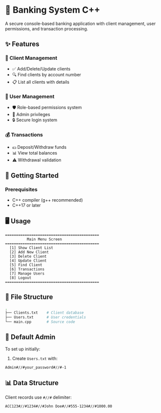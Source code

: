 
# 🏦 Banking System  C++



A secure console-based banking application with client management, user permissions, and transaction processing.

## ✨ Features

### 👥 Client Management
- ✅ Add/Delete/Update clients
- 🔍 Find clients by account number
- 📋 List all clients with details

### 👤 User Management
- 🛡️ Role-based permissions system
- 👑 Admin privileges
- 🔒 Secure login system

### 💰 Transactions
- 💵 Deposit/Withdraw funds
- 📊 View total balances
- ⚠️ Withdrawal validation

## 🚀 Getting Started

### Prerequisites
- C++ compiler (g++ recommended)
- C++17 or later


## 🖥️ Usage

```text
===========================================
          Main Menu Screen
===========================================
  [1] Show Client List
  [2] Add New Client
  [3] Delete Client
  [4] Update Client
  [5] Find Client
  [6] Transactions
  [7] Manage Users
  [8] Logout
===========================================
```

## 📂 File Structure
```bash
.
├── Clients.txt    # Client database
├── Users.txt      # User credentials
└── main.cpp       # Source code
```

## 🔐 Default Admin
To set up initially:
1. Create `Users.txt` with:
```text
Admin#//#your_password#//#-1
```

## 📊 Data Structure
Client records use `#//#` delimiter:
```text
ACC123#//#1234#//#John Doe#//#555-1234#//#1000.00
```

